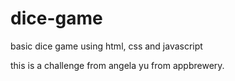 # dice-game

basic dice game using html, css and javascript

this is a challenge from angela yu from appbrewery.
